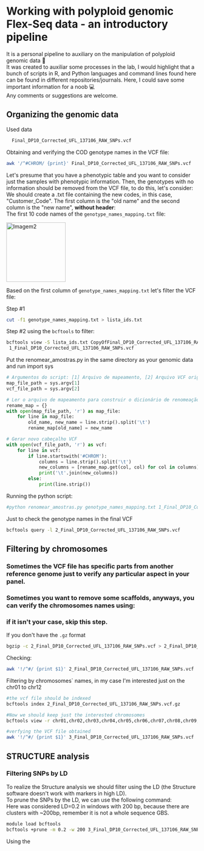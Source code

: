 # Working with polyploid genomic Flex-Seq data - an introductory pipeline  

It is a personal pipeline to auxiliary on the manipulation of polyploid genomic data 🥔  
It was created to auxiliar some processes in the lab, I would highlight that a bunch of scripts in R, and Python languages and command lines found here can be found in different repositories/journals. Here, I could save some important information for a noob 💻   
Any comments or suggestions are welcome.  

## Organizing the genomic data

Used data  
```bash
  Final_DP10_Corrected_UFL_137106_RAW_SNPs.vcf
```
Obtaining and verifying the COD genotype names in the VCF file:  
```bash
awk '/^#CHROM/ {print}' Final_DP10_Corrected_UFL_137106_RAW_SNPs.vcf
```  
Let's presume that you have a phenotypic table and you want to consider just the samples with phenotypic information. Then, the genotypes with no information should be removed from the VCF file, to do this, let's consider:    
We should create a .txt file containing the new codes, in this case, "Customer_Code". The first column is the "old name" and the second column is the "new name",  **without header**:  
The first 10 code names of the `genotype_names_mapping.txt` file: 

<img width="156" alt="Imagem2" src="https://github.com/GivanildoR/tutorial_polyploid/assets/167666189/cbc07953-fa9d-47c3-bc1f-303bfc0e7fa5">

Based on the first column of `genotype_names_mapping.txt` let's filter the VCF file:

Step #1

```bash
cut -f1 genotype_names_mapping.txt > lista_ids.txt
```

Step #2 using the `bcftools` to filter:

```bash
bcftools view -S lista_ids.txt CopyOfFinal_DP10_Corrected_UFL_137106_RAW_SNPs.vcf -o
 1_Final_DP10_Corrected_UFL_137106_RAW_SNPs.vcf
```
Put the renomear_amostras.py in the same directory as your genomic data and run
import sys

```python
# Argumentos do script: [1] Arquivo de mapeamento, [2] Arquivo VCF original
map_file_path = sys.argv[1]
vcf_file_path = sys.argv[2]

# Ler o arquivo de mapeamento para construir o dicionário de renomeação
rename_map = {}
with open(map_file_path, 'r') as map_file:
    for line in map_file:
        old_name, new_name = line.strip().split('\t')
        rename_map[old_name] = new_name

# Gerar novo cabeçalho VCF
with open(vcf_file_path, 'r') as vcf:
    for line in vcf:
        if line.startswith('#CHROM'):
            columns = line.strip().split('\t')
            new_columns = [rename_map.get(col, col) for col in columns]
            print('\t'.join(new_columns))
        else:
            print(line.strip())
```

Running the python script:

```python
#python renomear_amostras.py genotype_names_mapping.txt 1_Final_DP10_Corrected_UFL_137106_RAW_SNPs.vcf > 2_Final_DP10_Corrected_UFL_137106_RAW_SNPs.vcf
```

Just to check the genotype names in the final VCF

```bash
bcftools query -l 2_Final_DP10_Corrected_UFL_137106_RAW_SNPs.vcf
```

## Filtering by chromosomes  
### Sometimes the VCF file has specific parts from another reference genome just to verify any particular aspect in your panel.   
### Sometimes you want to remove some scaffolds, anyways, you can verify the chromosomes names using:  
### if it isn't your case, skip this step.  

If you don't have the `.gz` format  
```bash
bgzip -c 2_Final_DP10_Corrected_UFL_137106_RAW_SNPs.vcf > 2_Final_DP10_Corrected_UFL_137106_RAW_SNPs.vcf.gz
```

Checking:  
```bash
awk '!/^#/ {print $1}' 2_Final_DP10_Corrected_UFL_137106_RAW_SNPs.vcf | sort -u
```

Filtering by chromosomes` names, in my case I'm interested just on the chr01 to chr12  
```bash
#the vcf file should be indexed
bcftools index 2_Final_DP10_Corrected_UFL_137106_RAW_SNPs.vcf.gz

#Now we should keep just the interested chromosomes
bcftools view -r chr01,chr02,chr03,chr04,chr05,chr06,chr07,chr08,chr09,chr10,chr11,chr12 2_Final_DP10_Corrected_UFL_137106_RAW_SNPs.vcf.gz -o 3_Final_DP10_Corrected_UFL_137106_RAW_SNPs.vcf

#verfying the VCF file obtained
awk '!/^#/ {print $1}' 3_Final_DP10_Corrected_UFL_137106_RAW_SNPs.vcf | sort -u
```

## STRUCTURE analysis
### Filtering SNPs by LD
To realize the Structure analysis we should filter using the LD (the Structure software doesn't work with markers in high LD).  
To prune the SNPs by the LD, we can use the following command:  
Here was considered LD=0.2 in windows with 200 bp, because there are clusters with ~200bp, remember it is not a whole sequence GBS.  
```bash
module load bcftools
bcftools +prune -m 0.2 -w 200 3_Final_DP10_Corrected_UFL_137106_RAW_SNPs.vcf -Ob -o myvariants.vcf
```
Using the 




